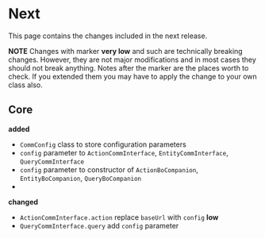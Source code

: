 # Next

This page contains the changes included in the next release.

**NOTE** Changes with marker **very low** and such are technically breaking changes. However, they are
not major modifications and in most cases they should not break anything. Notes after the marker
are the places worth to check. If you extended them you may have to apply the change to your own class also.


## Core

**added**

- `CommConfig` class to store configuration parameters
- `config` parameter to `ActionCommInterface`, `EntityCommInterface`, `QueryCommInterface`
- `config` parameter to constructor of `ActionBoCompanion`, `EntityBoCompanion`, `QueryBoCompanion`
- 


**changed**

- `ActionCommInterface.action` replace `baseUrl` with `config` **low**
- `QueryCommInterface.query` add `config` parameter
